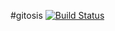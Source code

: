 #gitosis [![Build Status](https://travis-ci.org/lutak-srce/gitosis.svg)](https://travis-ci.org/lutak-srce/gitosis)
